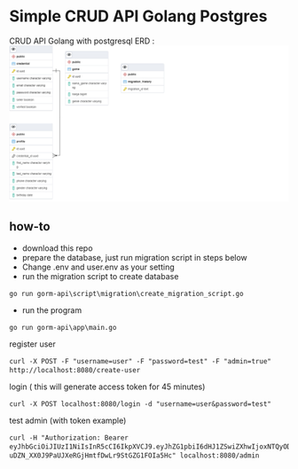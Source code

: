 # Simple CRUD API Golang Postgres

CRUD API Golang with postgresql
ERD : 
![Screenshot](ERD.png)

## how-to
- download this repo
- prepare the database, just run migration script in steps below
- Change .env and user.env as your setting
- run the migration script to create database
```
go run gorm-api\script\migration\create_migration_script.go
```
- run the program
```
go run gorm-api\app\main.go
```
register user
```
curl -X POST -F "username=user" -F "password=test" -F "admin=true" http://localhost:8080/create-user
```
login ( this will generate access token for 45 minutes)
```
curl -X POST localhost:8080/login -d "username=user&password=test"
```
test admin (with token example)
```
curl -H "Authorization: Bearer eyJhbGciOiJIUzI1NiIsInR5cCI6IkpXVCJ9.eyJhZG1pbiI6dHJ1ZSwiZXhwIjoxNTQyODAyMzk5LCJuYW1lIjoiSm9uIERvZSJ9.K-uDZN_XX0J9PaUJXeRGjHmtfDwLr9StGZG1FOIa5Hc" localhost:8080/admin
```
